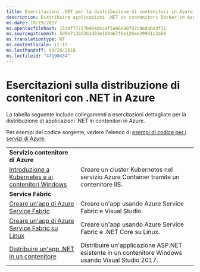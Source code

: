 ```yaml
---
title: Esercitazioni .NET per la distribuzione di contenitori in Azure
description: Distribuire applicazioni .NET in contenitori Docker in Azure e ridimensionarle con DC/OS, Mesos o Kubernetes.
ms.date: 10/19/2017
ms.openlocfilehash: 15d8f77727b9b4dcc4f5a66e80f07c98dabe3f11
ms.sourcegitcommit: 5d9b713653b3d03e1d0a67f6e126ee399d1c2a60
ms.translationtype: HT
ms.contentlocale: it-IT
ms.lasthandoff: 09/26/2018
ms.locfileid: "47190434"
---
```

# <a name="container-deployment-tutorials-with-net-on-azure"></a>Esercitazioni sulla distribuzione di contenitori con .NET in Azure

La tabella seguente include collegamenti a esercitazioni dettagliate per la distribuzione di applicazioni .NET in contenitori in Azure.

Per esempi del codice sorgente, vedere l'elenco di [esempi di codice per i servizi di Azure](https://azure.microsoft.com/resources/samples/?platform=dotnet).

| | |
|---|---|
| **Servizio contenitore di Azure** ||
| [Introduzione a Kubernetes e ai contenitori Windows][1] | Creare un cluster Kubernetes nel servizio Azure Container tramite un contenitore IIS.
|**Service Fabric**| |
| [Creare un'app di Azure Service Fabric][2] | Creare un'app usando Azure Service Fabric e Visual Studio. | 
| [Creare un'app di Azure Service Fabric su Linux][3] | Creare un'app usando Azure Service Fabric e .NET Core su Linux. | 
| [Distribuire un'app .NET in un contenitore][4] | Distribuire un'applicazione ASP.NET esistente in un contenitore Windows usando Visual Studio 2017.  |

[1]: /azure/container-service/container-service-kubernetes-windows-walkthrough
[2]: /azure/service-fabric/service-fabric-create-your-first-application-in-visual-studio
[3]: /azure/service-fabric/service-fabric-get-started-containers
[4]: /azure/service-fabric/service-fabric-host-app-in-a-container
